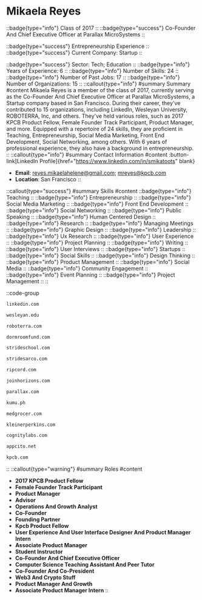 # Mikaela Reyes
::badge{type="info"}
Class of 2017
::
::badge{type="success"}
Co-Founder And Chief Executive Officer at Parallax MicroSystems
::

::badge{type="success"}
Entrepreneurship Experience
::
::badge{type="success"}
Current Company: Startup
::

::badge{type="success"}
Sector: Tech; Education
::
::badge{type="info"}
Years of Experience: 6
::
::badge{type="info"}
Number of Skills: 24
::
::badge{type="info"}
Number of Past Jobs: 17
::
::badge{type="info"}
Number of Organizations: 15
::
::callout{type="info"}
#summary
Summary
#content
Mikaela Reyes is a member of the class of 2017, currently serving as the Co-Founder And Chief Executive Officer at Parallax MicroSystems, a Startup company based in San Francisco. During their career, they've contributed to 15 organizations, including LinkedIn, Wesleyan University, ROBOTERRA, Inc, and others. They've held various roles, such as 2017 KPCB Product Fellow, Female Founder Track Participant, Product Manager, and more. Equipped with a repertoire of 24 skills, they are proficient in Teaching, Entrepreneurship, Social Media Marketing, Front End Development, Social Networking, among others.  With 6 years of professional experience, they also have a background in entrepreneurship.
::
::callout{type="info"}
#summary
Contact Information
#content
:button-link[LinkedIn Profile]{href="https://www.linkedin.com/in/smikatoots" blank}
- **Email**: reyes.mikaelahelene@gmail.com; mreyes@kpcb.com
- **Location**: San Francisco
::

::callout{type="success"}
#summary
Skills
#content
::badge{type="info"}
Teaching
::
::badge{type="info"}
Entrepreneurship
::
::badge{type="info"}
Social Media Marketing
::
::badge{type="info"}
Front End Development
::
::badge{type="info"}
Social Networking
::
::badge{type="info"}
Public Speaking
::
::badge{type="info"}
Human Centered Design
::
::badge{type="info"}
Research
::
::badge{type="info"}
Managing Meetings
::
::badge{type="info"}
Graphic Design
::
::badge{type="info"}
Leadership
::
::badge{type="info"}
Ux Research
::
::badge{type="info"}
User Experience
::
::badge{type="info"}
Project Planning
::
::badge{type="info"}
Writing
::
::badge{type="info"}
User Interviews
::
::badge{type="info"}
Startups
::
::badge{type="info"}
Social Skills
::
::badge{type="info"}
Design Thinking
::
::badge{type="info"}
Product Management
::
::badge{type="info"}
Social Media
::
::badge{type="info"}
Community Engagement
::
::badge{type="info"}
Event Planning
::
::badge{type="info"}
Project Management
::
::

::code-group
```bash [LinkedIn]
linkedin.com
```
```bash [Wesleyan University]
wesleyan.edu
```
```bash [ROBOTERRA, Inc]
roboterra.com
```
```bash [Dorm Room Fund]
dormroomfund.com
```
```bash [Stride School]
strideschool.com
```
```bash [Strides Arcolab Limited]
stridesarco.com
```
```bash [Ripcord]
ripcord.com
```
```bash [Horizons]
joinhorizons.com
```
```bash [Parallax MicroSystems]
parallax.com
```
```bash [Kumu Holdings]
kumu.ph
```
```bash [MedGrocer]
medgrocer.com
```
```bash [Kleiner Perkins]
kleinerperkins.com
```
```bash [Cognity Labs]
cognitylabs.com
```
```bash [Stealth Mode Startup Company]
appcito.net
```
```bash [Kleiner Perkins Caufield & Byers]
kpcb.com
```
::
::callout{type="warning"}
#summary
Roles
#content
- **2017 KPCB Product Fellow**
- **Female Founder Track Participant**
- **Product Manager**
- **Advisor**
- **Operations And Growth Analyst**
- **Co-Founder**
- **Founding Partner**
- **Kpcb Product Fellow**
- **User Experience And User Interface Designer And Product Manager Intern**
- **Associate Product Manager**
- **Student Instructor**
- **Co-Founder And Chief Executive Officer**
- **Computer Science Teaching Assistant And Peer Tutor**
- **Co-Founder And Co-President**
- **Web3 And Crypto Stuff**
- **Product Manager And Growth**
- **Associate Product Manager Intern**
::

